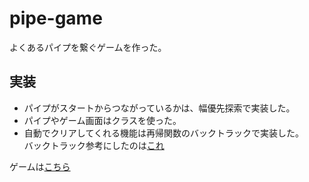 # pipe-game
よくあるパイプを繋ぐゲームを作った。

## 実装
- パイプがスタートからつながっているかは、幅優先探索で実装した。
- パイプやゲーム画面はクラスを使った。
- 自動でクリアしてくれる機能は再帰関数のバックトラックで実装した。  
バックトラック参考にしたのは[これ](https://twitter.com/e869120/status/1407109731546636289)<br>

ゲームは[こちら](https://hal1127.github.io/pipe-game/)
